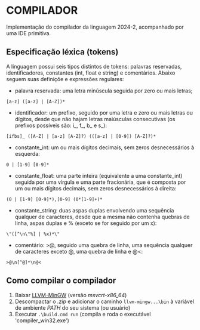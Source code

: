 # COMPILADOR

Implementação do compilador da linguagem 2024-2, acompanhado por uma IDE primitiva.

## Especificação léxica (tokens)

A linguagem possui seis tipos distintos de tokens: palavras reservadas, 
identificadores, constantes (int, float e string) e comentários.
Abaixo seguem suas definiçõe e expressões regulares:

* palavra reservada: uma letra minúscula seguida por zero ou mais letras;
```
[a-z] ([a-z] | [A-Z])*
```

* identificador: um prefixo, seguido por uma letra e zero ou mais letras
ou dígitos, desde que não hajam letras maiúsculas consecutivas 
(os prefixos possíveis são: i_, f_, b_ e s_):
```
[ifbs]_ ([A-Z] | [a-z] [A-Z]?) (([a-z] | [0-9]) [A-Z]?)*
```

* constante_int: um ou mais dígitos decimais, sem zeros desnecessários à esquerda:
```
0 | [1-9] [0-9]*
```

* constante_float: uma parte inteira (equivalente a uma constante_int) seguida por
uma vírgula e uma parte fracionária, que é composta por um ou mais dígitos decimais, 
sem zeros desnecessários à direita:
```
(0 | [1-9] [0-9]*),[0-9] (0*[1-9]+)*
```

* constante_string: duas aspas duplas envolvendo uma sequência qualquer de caracteres,
desde que a mesma não contenha quebras de linha, aspas duplas e % (exceto se for seguido por um x):
```
\"([^\n\"%] | %x)*\"
```
* comentário: >@, seguido uma quebra de linha, uma sequência qualquer de caracteres exceto @,
uma quebra de linha e @<:
```
>@\n[^@]*\n@<
```

## Como compilar o compilador

1. Baixar [LLVM-MinGW](https://github.com/mstorsjo/llvm-mingw/releases/latest)
   (versão *msvcrt-x86_64*)
2. Descompactar o *.zip* e adicionar o caminho `llvm-mingw...\bin` à variável
   de ambiente *PATH* do seu sistema (ou usuário)
2. Executar `.\build.cmd run` (compila e roda o executável 'compiler_win32.exe')
